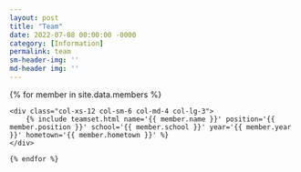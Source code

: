 ```yaml
---
layout: post
title: "Team"
date: 2022-07-08 00:00:00 -0000
category: [Information]
permalink: team
sm-header-img: ''
md-header img: ''
---
```




<div class="row">
    {% for member in site.data.members %}
    
    <div class="col-xs-12 col-sm-6 col-md-4 col-lg-3">
        {% include teamset.html name='{{ member.name }}' position='{{ member.position }}' school='{{ member.school }}' year='{{ member.year }}' hometown='{{ member.hometown }}' %}
    </div>

    {% endfor %}
</div>